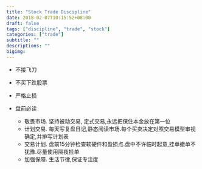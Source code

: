 ```yaml
---
title: "Stock Trade Discipline"
date: 2018-02-07T10:15:52+08:00
draft: false
tags: ["discipline", "trade", "stock"]
categories: ["trade"]
subtitle: ""
descriptions: ""
bigimg:
---
```


* 不接飞刀
* 不买下跌股票
* 严格止损
* 盘前必读

    * 敬畏市场. 坚持被动交易, 定式交易,永远把保住本金放在第一位
    * 计划交易. 每天写复盘日记,静态阅读市场.每个买卖决定对照交易模型审视确定,并排写计划表
    * 交易计划. 盘前15分钟检查软硬件和盈损点.盘中不许临时起意,挂单撤单不犹豫.尽量使用隔夜挂单
    * 加强保障. 生活节律,保证专注度